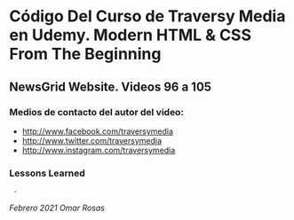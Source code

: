 
# Código Del Curso de Traversy Media en Udemy. Modern HTML & CSS From The Beginning

## NewsGrid Website. Videos 96 a 105

### Medios de contacto del autor del video:

+ http://www.facebook.com/traversymedia
+ http://www.twitter.com/traversymedia
+ http://www.instagram.com/traversymedia

### Lessons Learned
     - 

_Febrero 2021 Omar Rosas_